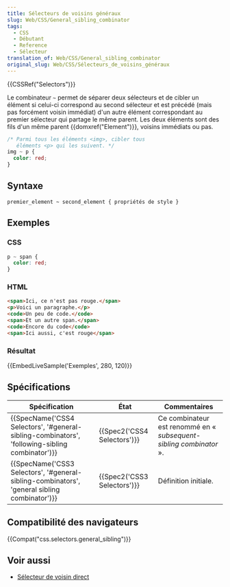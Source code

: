 ```yaml
---
title: Sélecteurs de voisins généraux
slug: Web/CSS/General_sibling_combinator
tags:
  - CSS
  - Débutant
  - Reference
  - Sélecteur
translation_of: Web/CSS/General_sibling_combinator
original_slug: Web/CSS/Sélecteurs_de_voisins_généraux
---
```

{{CSSRef("Selectors")}}

Le combinateur `~` permet de séparer deux sélecteurs et de cibler un élément si celui-ci correspond au second sélecteur et est précédé (mais pas forcément voisin immédiat) d'un autre élément correspondant au premier sélecteur qui partage le même parent. Les deux éléments sont des fils d'un même parent {{domxref("Element")}}, voisins immédiats ou pas.

```css
/* Parmi tous les éléments <img>, cibler tous
   éléments <p> qui les suivent. */
img ~ p {
  color: red;
}
```

## Syntaxe

```
premier_element ~ second_element { propriétés de style }
```

## Exemples

### CSS

```css
p ~ span {
  color: red;
}
```

### HTML

```html
<span>Ici, ce n'est pas rouge.</span>
<p>Voici un paragraphe.</p>
<code>Un peu de code.</code>
<span>Et un autre span.</span>
<code>Encore du code</code>
<span>Ici aussi, c'est rouge</span>
```

### Résultat

{{EmbedLiveSample('Exemples', 280, 120)}}

## Spécifications

| Spécification                                                                                                                | État                                 | Commentaires                                                       |
| ---------------------------------------------------------------------------------------------------------------------------- | ------------------------------------ | ------------------------------------------------------------------ |
| {{SpecName('CSS4 Selectors', '#general-sibling-combinators', 'following-sibling combinator')}} | {{Spec2('CSS4 Selectors')}} | Ce combinateur est renommé en « _subsequent-sibling combinator_ ». |
| {{SpecName('CSS3 Selectors', '#general-sibling-combinators', 'general sibling combinator')}} | {{Spec2('CSS3 Selectors')}} | Définition initiale.                                               |

## Compatibilité des navigateurs

{{Compat("css.selectors.general_sibling")}}

## Voir aussi

- [Sélecteur de voisin direct](/fr/docs/Web/CSS/Sélecteur_de_voisin_direct)
